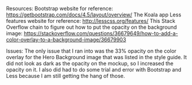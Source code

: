 Resources:
Bootstrap website for reference: https://getbootstrap.com/docs/4.5/layout/overview/
The Koala app
Less features website for reference: http://lesscss.org/features/
This Stack Overflow chain to figure out how to put the opacity on the background image: https://stackoverflow.com/questions/36679649/how-to-add-a-color-overlay-to-a-background-image/36679903

Issues:
The only issue that I ran into was the 33% opacity on the color overlay for the Hero Background image that was listed in the style guide. It did not look as dark as the opacity on the mockup, so I increased the opacity on it.
I also did had to do some trial and error with Bootstrap and Less because I am still getting the hang of those. 
